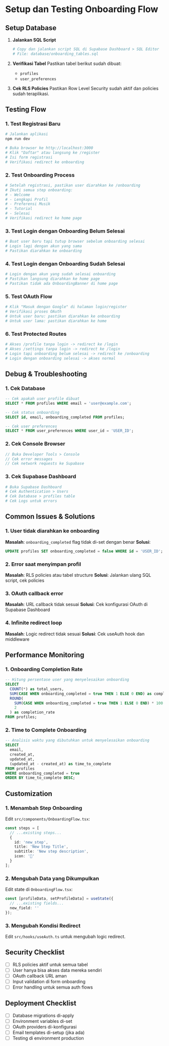 # Setup dan Testing Onboarding Flow

## Setup Database

1. **Jalankan SQL Script**
   ```bash
   # Copy dan jalankan script SQL di Supabase Dashboard > SQL Editor
   # File: database/onboarding_tables.sql
   ```

2. **Verifikasi Tabel**
   Pastikan tabel berikut sudah dibuat:
   - `profiles`
   - `user_preferences`

3. **Cek RLS Policies**
   Pastikan Row Level Security sudah aktif dan policies sudah teraplikasi.

## Testing Flow

### 1. Test Registrasi Baru
```bash
# Jalankan aplikasi
npm run dev

# Buka browser ke http://localhost:3000
# Klik "Daftar" atau langsung ke /register
# Isi form registrasi
# Verifikasi redirect ke onboarding
```

### 2. Test Onboarding Process
```bash
# Setelah registrasi, pastikan user diarahkan ke /onboarding
# Ikuti semua step onboarding:
# - Welcome
# - Lengkapi Profil
# - Preferensi Musik
# - Tutorial
# - Selesai
# Verifikasi redirect ke home page
```

### 3. Test Login dengan Onboarding Belum Selesai
```bash
# Buat user baru tapi tutup browser sebelum onboarding selesai
# Login lagi dengan akun yang sama
# Pastikan diarahkan ke onboarding
```

### 4. Test Login dengan Onboarding Sudah Selesai
```bash
# Login dengan akun yang sudah selesai onboarding
# Pastikan langsung diarahkan ke home page
# Pastikan tidak ada OnboardingBanner di home page
```

### 5. Test OAuth Flow
```bash
# Klik "Masuk dengan Google" di halaman login/register
# Verifikasi proses OAuth
# Untuk user baru: pastikan diarahkan ke onboarding
# Untuk user lama: pastikan diarahkan ke home
```

### 6. Test Protected Routes
```bash
# Akses /profile tanpa login -> redirect ke /login
# Akses /settings tanpa login -> redirect ke /login
# Login tapi onboarding belum selesai -> redirect ke /onboarding
# Login dengan onboarding selesai -> akses normal
```

## Debug & Troubleshooting

### 1. Cek Database
```sql
-- Cek apakah user profile dibuat
SELECT * FROM profiles WHERE email = 'user@example.com';

-- Cek status onboarding
SELECT id, email, onboarding_completed FROM profiles;

-- Cek user preferences
SELECT * FROM user_preferences WHERE user_id = 'USER_ID';
```

### 2. Cek Console Browser
```javascript
// Buka Developer Tools > Console
// Cek error messages
// Cek network requests ke Supabase
```

### 3. Cek Supabase Dashboard
```bash
# Buka Supabase Dashboard
# Cek Authentication > Users
# Cek Database > profiles table
# Cek Logs untuk errors
```

## Common Issues & Solutions

### 1. User tidak diarahkan ke onboarding
**Masalah**: `onboarding_completed` flag tidak di-set dengan benar
**Solusi**: 
```sql
UPDATE profiles SET onboarding_completed = false WHERE id = 'USER_ID';
```

### 2. Error saat menyimpan profil
**Masalah**: RLS policies atau tabel structure
**Solusi**: Jalankan ulang SQL script, cek policies

### 3. OAuth callback error
**Masalah**: URL callback tidak sesuai
**Solusi**: Cek konfigurasi OAuth di Supabase Dashboard

### 4. Infinite redirect loop
**Masalah**: Logic redirect tidak sesuai
**Solusi**: Cek useAuth hook dan middleware

## Performance Monitoring

### 1. Onboarding Completion Rate
```sql
-- Hitung persentase user yang menyelesaikan onboarding
SELECT 
  COUNT(*) as total_users,
  SUM(CASE WHEN onboarding_completed = true THEN 1 ELSE 0 END) as completed,
  ROUND(
    SUM(CASE WHEN onboarding_completed = true THEN 1 ELSE 0 END) * 100.0 / COUNT(*), 
    2
  ) as completion_rate
FROM profiles;
```

### 2. Time to Complete Onboarding
```sql
-- Analisis waktu yang dibutuhkan untuk menyelesaikan onboarding
SELECT 
  email,
  created_at,
  updated_at,
  (updated_at - created_at) as time_to_complete
FROM profiles 
WHERE onboarding_completed = true
ORDER BY time_to_complete DESC;
```

## Customization

### 1. Menambah Step Onboarding
Edit `src/components/OnboardingFlow.tsx`:
```typescript
const steps = [
  // ...existing steps...
  {
    id: 'new_step',
    title: 'New Step Title',
    subtitle: 'New step description',
    icon: '🎯'
  }
];
```

### 2. Mengubah Data yang Dikumpulkan
Edit state di `OnboardingFlow.tsx`:
```typescript
const [profileData, setProfileData] = useState({
  // ...existing fields...
  new_field: ''
});
```

### 3. Mengubah Kondisi Redirect
Edit `src/hooks/useAuth.ts` untuk mengubah logic redirect.

## Security Checklist

- [ ] RLS policies aktif untuk semua tabel
- [ ] User hanya bisa akses data mereka sendiri
- [ ] OAuth callback URL aman
- [ ] Input validation di form onboarding
- [ ] Error handling untuk semua auth flows

## Deployment Checklist

- [ ] Database migrations di-apply
- [ ] Environment variables di-set
- [ ] OAuth providers di-konfigurasi
- [ ] Email templates di-setup (jika ada)
- [ ] Testing di environment production
